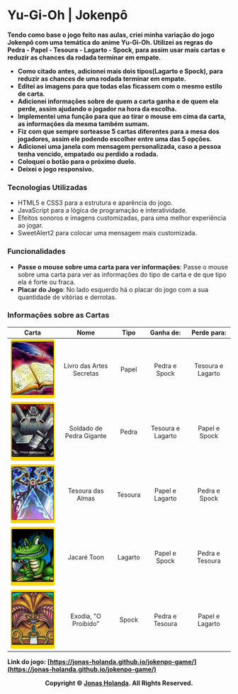 # Yu-Gi-Oh | Jokenpô


**Tendo como base o jogo feito nas aulas, criei minha variação do jogo Jokenpô com uma temática do anime Yu-Gi-Oh. Utilizei as regras do Pedra - Papel - Tesoura - Lagarto - Spock, para assim usar mais cartas e reduzir as chances da rodada terminar em empate.**

- **Como citado antes, adicionei mais dois tipos(Lagarto e Spock), para reduzir as chances de uma rodada terminar em empate.** 
- **Editei as imagens para que todas elas ficassem com o mesmo estilo de carta.**
- **Adicionei informações sobre de quem a carta ganha e de quem ela perde, assim ajudando o jogador na hora da escolha.**
- **Implementei uma função para que ao tirar o mouse em cima da carta, as informações da mesma também sumam.**
- **Fiz com que sempre sorteasse 5 cartas diferentes para a mesa dos jogadores, assim ele podendo escolher entre uma das 5 opções.**
- **Adicionei uma janela com mensagem personalizada, caso a pessoa tenha vencido, empatado ou perdido a rodada.**
- **Coloquei o botão para o próximo duelo.**
- **Deixei o jogo responsivo.**

### Tecnologias Utilizadas

- HTML5 e CSS3 para a estrutura e aparência do jogo.
- JavaScript para a lógica de programação e interatividade.
- Efeitos sonoros e imagens customizadas, para uma melhor experiência ao jogar.
- SweetAlert2 para colocar uma mensagem mais customizada.

### Funcionalidades

- **Passe o mouse sobre uma carta para ver informações**: Passe o mouse sobre uma carta para ver as informações do tipo de carta e de que tipo ela é forte ou fraca.
- **Placar do Jogo**: No lado esquerdo há o placar do jogo com a sua quantidade de vitórias e derrotas.

### Informações sobre as Cartas
Carta | Nome | Tipo | Ganha de: | Perde para:
:---: | :--: | :--: | :-------: | :---------:
![Livro das Artes Secretas](./src/assets/icons/livro-das-artes-secretas.webp)| Livro das Artes Secretas | Papel | Pedra e Spock | Tesoura e Lagarto
![Soldado de Pedra Gigante](./src/assets/icons/soldado-de-pedra-gigante.webp) | Soldado de Pedra Gigante | Pedra | Tesoura e Lagarto | Papel e Spock
![Tesoura das Almas](./src/assets/icons/tesoura-das-almas.webp) | Tesoura das Almas | Tesoura | Papel e Lagarto | Pedra e Spock
![Jacaré Toon](./src/assets/icons/jacare-toon.webp) | Jacaré Toon | Lagarto | Papel e Spock | Pedra e Tesoura
![Exodia, "O Proibido"](./src/assets/icons/exodia.webp) | Exodia, "O Proibido" | Spock | Pedra e Tesoura | Papel e Lagarto


**Link do jogo: [https://jonas-holanda.github.io/jokenpo-game/](https://jonas-holanda.github.io/jokenpo-game/)**

<p align="center">
    <strong>Copyright © <a href="https://github.com/jonas-holanda" target="_blank">Jonas Holanda</a>. All Rights Reserved.</strong>
</p>
